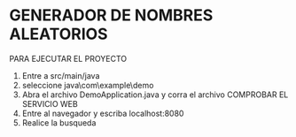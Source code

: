 # GENERADOR DE NOMBRES ALEATORIOS
PARA EJECUTAR EL PROYECTO
1. Entre a src/main/java
2. seleccione java\com\example\demo
3. Abra el archivo DemoApplication.java y corra el archivo
COMPROBAR EL SERVICIO WEB
1. Entre al navegador y escriba localhost:8080
2. Realice la busqueda
